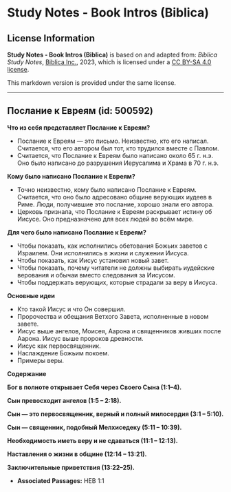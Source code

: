 # Study Notes - Book Intros (Biblica)

## License Information

**Study Notes - Book Intros (Biblica)** is based on and adapted from: _Biblica Study Notes_, [Biblica Inc.](https://www.biblica.com/), 2023, which is licensed under a [CC BY-SA 4.0 license](https://creativecommons.org/licenses/by-sa/4.0/legalcode.en).

This markdown version is provided under the same license.



--------------------------------

## Послание к Евреям (id: 500592)

**Что из себя представляет Послание к** **Евреям?**

* Послание к Евреям — это письмо. Неизвестно, кто его написал. Считается, что его автором был тот, кто трудился вместе с Павлом.
* Считается, что Послание к Евреям было написано около 65 г. н.э. Оно было написано до разрушения Иерусалима и Храма в 70 г. н.э.

**Кому было написано Послание к Евреям?**

* Точно неизвестно, кому было написано Послание к Евреям. Считается, что оно было адресовано общине верующих иудеев в Риме. Люди, получившие это послание, хорошо знали его автора.
* Церковь признала, что Послание к Евреям раскрывает истину об Иисусе. Оно предназначено для всех людей во всём мире.

**Для чего было написано Послание к Евреям?**

* Чтобы показать, как исполнились обетования Божьих заветов с Израилем. Они исполнились в жизни и служении Иисуса.
* Чтобы показать, как Иисус установил новый завет.
* Чтобы показать, почему читатели не должны выбирать иудейские верования и обычаи вместо следования за Иисусом.
* Чтобы поддержать верующих, которые страдали за веру в Иисуса.

**Основные идеи**

* Кто такой Иисус и что Он совершил.
* Пророчества и обещания Ветхого Завета, исполненные в новом завете.
* Иисус выше ангелов, Моисея, Аарона и священников живших после Аарона. Иисус выше пророков древности.
* Иисус как первосвященник.
* Наслаждение Божьим покоем.
* Примеры веры.

**Содержание**

**Бог в полноте открывает Себя через Своего Сына (1:1–4\).**

**Сын превосходит ангелов (1:5 – 2:18\).**

**Сын — это первосвященник, верный и полный милосердия (3:1 – 5:10\).**

**Сын — священник, подобный Мелхиседеку (5:11 – 10:39\).**

**Необходимость иметь веру и не сдаваться (11:1 – 12:13\).**

**Наставления о жизни в общине (12:14 – 13:21\).**

**Заключительные приветствия (13:22–25\).**

* **Associated Passages:** HEB 1:1

